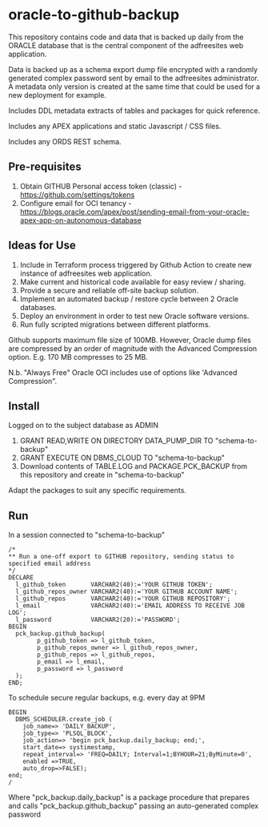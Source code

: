 # oracle-to-github-backup
This repository contains code and data that is backed up daily from the ORACLE database that is the central component of the adfreesites web application.

Data is backed up as a schema export dump file encrypted with a randomly generated complex password sent by email to the adfreesites administrator.
A metadata only version is created at the same time that could be used for a new deployment for example.

Includes DDL metadata extracts of tables and packages for quick reference.

Includes any APEX applications and static Javascript / CSS files.

Includes any ORDS REST schema.

## Pre-requisites
1. Obtain GITHUB Personal access token (classic) - https://github.com/settings/tokens
2. Configure email for OCI tenancy - https://blogs.oracle.com/apex/post/sending-email-from-your-oracle-apex-app-on-autonomous-database

## Ideas for Use
1. Include in Terraform process triggered by Github Action to create new instance of adfreesites web application.
2. Make current and historical code available for easy review / sharing.
3. Provide a secure and reliable off-site backup solution. 
4. Implement an automated backup / restore cycle between 2 Oracle databases.
5. Deploy an environment in order to test new Oracle software versions.
6. Run fully scripted migrations between different platforms.

Github supports maximum file size of 100MB. However, Oracle dump files are compressed by an order of magnitude with the Advanced Compression option. E.g. 170 MB compresses to 25 MB.

N.b. "Always Free" Oracle OCI includes use of options like 'Advanced Compression".

## Install
Logged on to the subject database as ADMIN
1. GRANT READ,WRITE ON DIRECTORY DATA_PUMP_DIR TO "schema-to-backup"
2. GRANT EXECUTE ON DBMS_CLOUD TO "schema-to-backup"
3. Download contents of TABLE.LOG and PACKAGE.PCK_BACKUP from this repository and create in "schema-to-backup"

Adapt the packages to suit any specific requirements.

## Run
In a session connected to "schema-to-backup"
```
/*
** Run a one-off export to GITHUB repository, sending status to specified email address
*/
DECLARE
  l_github_token       VARCHAR2(40):='YOUR GITHUB TOKEN'; 
  l_github_repos_owner VARCHAR2(40):='YOUR GITHUB ACCOUNT NAME';
  l_github_repos       VARCHAR2(40):='YOUR GITHUB REPOSITORY';
  l_email              VARCHAR2(40):='EMAIL ADDRESS TO RECEIVE JOB LOG';  
  l_password           VARCHAR2(20):='PASSWORD';
BEGIN 
  pck_backup.github_backup(
        p_github_token => l_github_token,
        p_github_repos_owner => l_github_repos_owner,
        p_github_repos => l_github_repos,
        p_email => l_email,
        p_password => l_password
  );
END;
```
To schedule secure regular backups, e.g. every day at 9PM
```
BEGIN
  DBMS_SCHEDULER.create_job (
    job_name=> 'DAILY_BACKUP',
    job_type=> 'PLSQL_BLOCK',
    job_action=> 'begin pck_backup.daily_backup; end;',
    start_date=> systimestamp,
    repeat_interval=> 'FREQ=DAILY; Interval=1;BYHOUR=21;ByMinute=0',
    enabled =>TRUE,
    auto_drop=>FALSE);
end;
/
```
Where "pck_backup.daily_backup" is a package procedure that prepares and calls "pck_backup.github_backup" passing an auto-generated complex password
